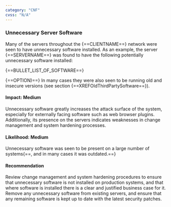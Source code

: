 ```yaml
---
category: "CNF"
cvss: "N/A"
---
```

### Unnecessary Server Software
Many of the servers throughout the {==CLIENTNAME==} network were seen to have unnecessary software installed. As an example, the server {==SERVERNAME==} was found to have the following potentially unnecessary software installed:

{==BULLET_LIST_OF_SOFTWARE==}

{==OPTION)==} In many cases they were also seen to be running old and insecure versions (see section {==XREFOldThirdPartySoftware==}).
#### Impact: Medium
Unnecessary software greatly increases the attack surface of the system, especially for externally facing software such as web browser plugins. Additionally, its presence on the servers indicates weaknesses in change management and system hardening processes.
#### Likelihood: Medium
Unnecessary software was seen to be present on a large number of systems{==, and in many cases it was outdated.==}
#### Recommendation
Review change management and system hardening procedures to ensure that unnecessary software is not installed on production systems, and that where software is installed there is a clear and justified business case for it. Remove any unnecessary software from existing servers, and ensure that any remaining software is kept up to date with the latest security patches.
